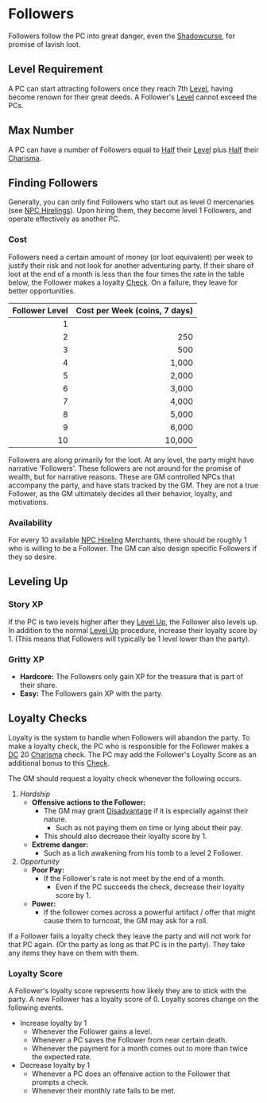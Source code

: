 # Followers

Followers follow the PC into great danger, even the [Shadowcurse](../../Hazards/Shadowcurse.md), for promise of lavish loot.

## Level Requirement

A PC can start attracting followers once they reach 7th [Level](../../../Player%20Characters/Derived%20Statistics/Level.md), having become renown for their great deeds. A Follower's [Level](../../../Player%20Characters/Derived%20Statistics/Level.md) cannot exceed the PCs.

## Max Number

A PC can have a number of Followers equal to [Half](../../Core%20Procedures/Half.md) their [Level](../../../Player%20Characters/Derived%20Statistics/Level.md) plus [Half](../../Core%20Procedures/Half.md) their [Charisma](../../../Player%20Characters/Abilities/Charisma.md).

## Finding Followers

Generally, you can only find Followers who start out as level 0 mercenaries (see [NPC Hirelings](NPC%20Hirelings.md)). Upon hiring them, they become level 1 Followers, and operate effectively as another PC.

### Cost

Followers need a certain amount of money (or loot equivalent) per week to justify their risk and not look for another adventuring party. If their share of loot at the end of a month is less than the four times the rate in the table below, the Follower makes a loyalty [Check](../../Core%20Procedures/Check.md). On a failure, they leave for better opportunities.

| Follower Level | Cost per Week (coins, 7 days) |
| -------------: | ----------------------------: |
|              1 |                               |
|              2 |                           250 |
|              3 |                           500 |
|              4 |                         1,000 |
|              5 |                         2,000 |
|              6 |                         3,000 |
|              7 |                         4,000 |
|              8 |                         5,000 |
|              9 |                         6,000 |
|             10 |                        10,000 |

Followers are along primarily for the loot. At any level, the party might have narrative 'Followers'. These followers are not around for the promise of wealth, but for narrative reasons. These are GM controlled NPCs that accompany the party, and have stats tracked by the GM. They are not a true Follower, as the GM ultimately decides all their behavior, loyalty, and motivations.

### Availability

For every 10 available [NPC Hireling](NPC%20Hirelings.md) Merchants, there should be roughly 1 who is willing to be a Follower. The GM can also design specific Followers if they so desire.

## Leveling Up

### Story XP

If the PC is two levels higher after they [Level Up](../../../Player%20Characters/Derived%20Statistics/Level.md#Level%20Up), the Follower also levels up. In addition to the normal [Level Up](../../../Player%20Characters/Derived%20Statistics/Level.md#Level%20Up) procedure, increase their loyalty score by 1. (This means that Followers will typically be 1 level lower than the party).

### Gritty XP

- **Hardcore:** The Followers only gain XP for the treasure that is part of their share.
- **Easy:** The Followers gain XP with the party.

## Loyalty Checks

Loyalty is the system to handle when Followers will abandon the party. To make a loyalty check, the PC who is responsible for the Follower makes a [DC](../../Core%20Procedures/DC.md) 20 [Charisma](../../../Player%20Characters/Abilities/Charisma.md) check. The PC may add the Follower's Loyalty Score as an additional bonus to this [Check](../../Core%20Procedures/Check.md).

The GM should request a loyalty check whenever the following occurs.

1. *Hardship*
	- **Offensive actions to the Follower:**
		- The GM may grant [Disadvantage](../../Die%20Rolling%20Mechanics/Disadvantage.md) if it is especially against their nature.
			- Such as not paying them on time or lying about their pay.
		- This should also decrease their loyalty score by 1.
	- **Extreme danger:**
		- Such as a lich awakening from his tomb to a level 2 Follower.
2. *Opportunity*
	- **Poor Pay:**
		- If the Follower's rate is not meet by the end of a month.
			- Even if the PC succeeds the check, decrease their loyalty score by 1.
	- **Power:**
		- If the follower comes across a powerful artifact / offer that might cause them to turncoat, the GM may ask for a roll.

If a Follower fails a loyalty check they leave the party and will not work for that PC again. (Or the party as long as that PC is in the party). They take any items they have on them with them.

### Loyalty Score

A Follower's loyalty score represents how likely they are to stick with the party. A new Follower has a loyalty score of 0. Loyalty scores change on the following events.

- Increase loyalty by 1
	- Whenever the Follower gains a level.
	- Whenever a PC saves the Follower from near certain death.
	- Whenever the payment for a month comes out to more than twice the expected rate.
- Decrease loyalty by 1
	- Whenever a PC does an offensive action to the Follower that prompts a check.
	- Whenever their monthly rate fails to be met.
